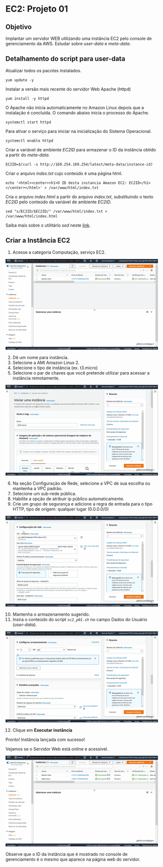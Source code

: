 # EC2: Projeto 01

## Objetivo
Implantar um servidor WEB utilizando uma instância EC2 pelo console de gerenciamento da AWS. Estudar sobre _user-data_ e _meta-data_.

## Detalhamento do script para user-data
Atualizar todos os pacotes instalados.
```shell
yum update -y
```
Instalar a versão mais recente do servidor Web Apache (httpd)
```shell
yum install -y httpd
```
O Apache não inicia automaticamente no Amazon Linux depois que a instalação é concluída. O comando abaixo inicia o processo do Apache.
```shell
systemctl start httpd
```
Para ativar o serviço para iniciar na inicialização do Sistema Operacional.
```shell
systemctl enable httpd
```
Criar a variável de ambiente *EC2ID* para armazenar o ID da instância obtido a partir do _meta-data_.
```shell
EC2ID=$(curl -s http://169.254.169.254/latest/meta-data/instance-id)
```
Criar o arquivo *index.txt* cujo conteúdo é uma página html.
```shell
echo '<html><center><h1>O ID desta instancia Amazon EC2: EC2ID</h1></center></html>' > /var/www/html/index.txt
```
Cria o arquivo *index.html* a partir do arquivo *index.txt*, substituindo o texto *EC2ID* pelo conteúdo da variável de ambiente *EC2ID*.
```shell
sed "s/EC2ID/$EC2ID/" /var/www/html/index.txt > /var/www/html/index.html
```
Saiba mais sobre o utilitário *sed* neste [link](https://man7.org/linux/man-pages/man1/sed.1p.html).

## Criar a Instância EC2
1. Acesse a categoria Computação, serviço EC2.

![im01](https://github.com/diegogrr/sdi_aws/blob/43a0cadb893caa18f10a72edef71cef0d7b1f21f/EC2/ec2_p01_WebServer/assets/ec2_p01_img_01.gif)

2. Dê um nome para instância. 
3. Selecione a AMI Amazon Linux 2.
4. Selecione o tipo de instância (ex. t3.micro) 
5. Selecione o par de chaves que você pretende utilizar para acessar a instância remotamente.

![im02](https://github.com/diegogrr/sdi_aws/blob/a384e0fedf906ebdbdf6fc3adfdeb1cb8c9c8025/EC2/ec2_p01_WebServer/assets/ec2_p01_img_02.gif)

6. Na seção Configuração de Rede, selecione a VPC de sua escolha ou mantenha a VPC padrão.
7. Selecione um sub-rede pública.
8. Habilite a opção de atribuir ip público automaticamente.
9. Crie um grupo de segurança e adicione a regra de entrada para o tipo HTTP, tipo de origem: qualquer lugar (0.0.0.0/0)

![im03](https://github.com/diegogrr/sdi_aws/blob/26df8e901fd3f1120713576b70b298fa093fff92/EC2/ec2_p01_WebServer/assets/ec2_p01_img_03.gif)

10. Mantenha o armazenamento sugerido.
11. Insira o conteúdo do script *`sc2_p01.sh`* no campo Dados do Usuário (_user-data_).

![im04](https://github.com/diegogrr/sdi_aws/blob/26df8e901fd3f1120713576b70b298fa093fff92/EC2/ec2_p01_WebServer/assets/ec2_p01_img_04.gif)

12. Clique em **Executar instância**

Pronto! Instância lançada com sucesso!

Vejamos se o Servidor Web está online e acessível.

![im05](https://github.com/diegogrr/sdi_aws/blob/5687850b6f16f65d119548e583bf307fe8f98356/EC2/ec2_p01_WebServer/assets/ec2_p01_img_05.gif)

Observe que o ID da instância que é mostrado no console de gerenciamento é o mesmo que aparece na página web do servidor.
